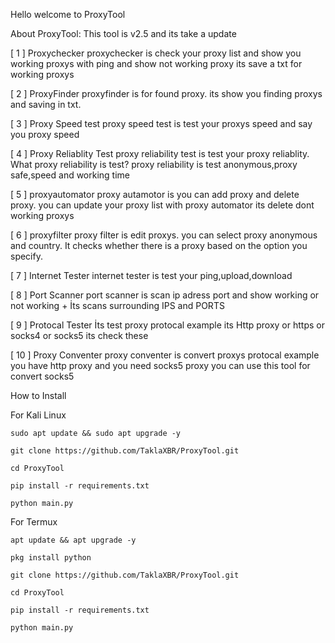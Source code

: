 Hello welcome to ProxyTool

About ProxyTool:
This tool is v2.5 and its take a update

[ 1 ] Proxychecker
proxychecker is check your proxy list and show you working proxys with ping and show not working proxy its save a txt for working proxys

[ 2 ] ProxyFinder
proxyfinder is for found proxy. its show you finding proxys and saving in txt.

[ 3 ] Proxy Speed test
proxy speed test is test your proxys speed and say you proxy speed

[ 4 ] Proxy Reliablity Test
proxy reliability test is test your proxy reliablity. What proxy reliability is test?
proxy reliability is test anonymous,proxy safe,speed and working time

[ 5 ] proxyautomator
proxy autamotor is you can add proxy and delete proxy. you can update your proxy list with proxy automator its delete dont working proxys

[ 6 ] proxyfilter
proxy filter is edit proxys. you can select proxy anonymous and country. It checks whether there is a proxy based on the option you specify.

[ 7 ] Internet Tester
internet tester is test your ping,upload,download

[ 8 ] Port Scanner
port scanner is scan ip adress port and show working or not working + İts scans surrounding IPS and PORTS

[ 9 ] Protocal Tester
İts test proxy protocal example its Http proxy or https or socks4 or socks5 its check these

[ 10 ] Proxy Conventer
proxy conventer is convert proxys protocal example you have http proxy and you need socks5 proxy you can use this tool for convert socks5

How to Install

For Kali Linux

```sudo apt update && sudo apt upgrade -y```


```git clone https://github.com/TaklaXBR/ProxyTool.git```


```cd ProxyTool```


```pip install -r requirements.txt```


```python main.py```



For Termux


```apt update && apt upgrade -y```


```pkg install python```


```git clone https://github.com/TaklaXBR/ProxyTool.git```


```cd ProxyTool```


```pip install -r requirements.txt```


```python main.py```
